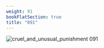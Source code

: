 ```yaml
---
weight: 91
bookFlatSection: true
title: "091"
---
```


![cruel_and_unusual_punishment 091 ](../../jpg/cup_091.jpg)


